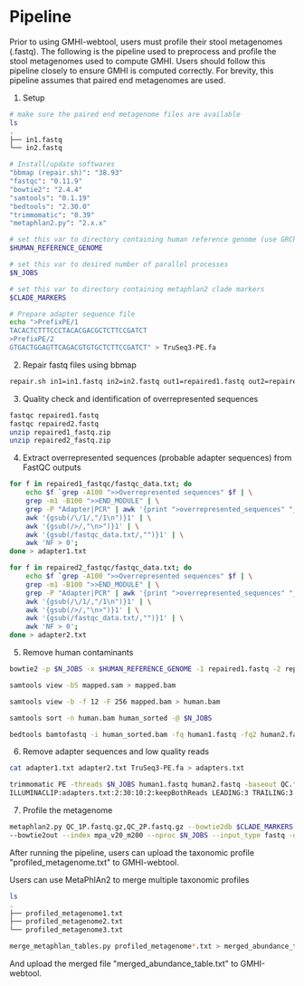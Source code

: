 # Pipeline

Prior to using GMHI-webtool, users must profile their stool metagenomes (.fastq).
The following is the pipeline used to preprocess and profile the stool metagenomes used to compute GMHI. 
Users should follow this pipeline closely to ensure GMHI is computed correctly.
For brevity, this pipeline assumes that paired end metagenomes are used.

1. Setup
```bash
# make sure the paired end metagenome files are available
ls 
.
├── in1.fastq
└── in2.fastq

# Install/update softwares
"bbmap (repair.sh)": "38.93"
"fastqc": "0.11.9"
"bowtie2": "2.4.4"
"samtools": "0.1.19"
"bedtools": "2.30.0"
"trimmomatic": "0.39"
"metaphlan2.py": "2.x.x"

# set this var to directory containing human reference genome (use GRCh38/hg38)
$HUMAN_REFERENCE_GENOME

# set this var to desired number of parallel processes
$N_JOBS

# set this var to directory containing metaphlan2 clade markers
$CLADE_MARKERS

# Prepare adapter sequence file
echo ">PrefixPE/1
TACACTCTTTCCCTACACGACGCTCTTCCGATCT
>PrefixPE/2
GTGACTGGAGTTCAGACGTGTGCTCTTCCGATCT" > TruSeq3-PE.fa

```

2. Repair fastq files using bbmap
```bash
repair.sh in1=in1.fastq in2=in2.fastq out1=repaired1.fastq out2=repaired2.fastq outs=garbage
```

3. Quality check and identification of overrepresented sequences

```bash
fastqc repaired1.fastq
fastqc repaired2.fastq
unzip repaired1_fastq.zip
unzip repaired2_fastq.zip
```

4. Extract overrepresented sequences (probable adapter sequences) from FastQC outputs
```bash
for f in repaired1_fastqc/fastqc_data.txt; do
    echo $f `grep -A100 ">>Overrepresented sequences" $f | \
    grep -m1 -B100 ">>END_MODULE" | \
    grep -P "Adapter|PCR" | awk '{print ">overrepresented_sequences" "_" ++c "/1" $1}'` | \
    awk '{gsub(/\/1/,"/1\n")}1' | \
    awk '{gsub(/>/,"\n>")}1' | \
    awk '{gsub(/fastqc_data.txt/,"")}1' | \
    awk 'NF > 0';
done > adapter1.txt

for f in repaired2_fastqc/fastqc_data.txt; do
    echo $f `grep -A100 ">>Overrepresented sequences" $f | \
    grep -m1 -B100 ">>END_MODULE" | \
    grep -P "Adapter|PCR" | awk '{print ">overrepresented_sequences" "_" ++c "/1" $1}'` | \
    awk '{gsub(/\/1/,"/1\n")}1' | \
    awk '{gsub(/>/,"\n>")}1' | \
    awk '{gsub(/fastqc_data.txt/,"")}1' | \
    awk 'NF > 0';
done > adapter2.txt
```
5. Remove human contaminants
```bash
bowtie2 -p $N_JOBS -x $HUMAN_REFERENCE_GENOME -1 repaired1.fastq -2 repaired2.fastq -S mapped.sam

samtools view -bS mapped.sam > mapped.bam

samtools view -b -f 12 -F 256 mapped.bam > human.bam

samtools sort -n human.bam human_sorted -@ $N_JOBS

bedtools bamtofastq -i human_sorted.bam -fq human1.fastq -fq2 human2.fastq
```

6. Remove adapter sequences and low quality reads
```bash
cat adapter1.txt adapter2.txt TruSeq3-PE.fa > adapters.txt

trimmomatic PE -threads $N_JOBS human1.fastq human2.fastq -baseout QC.fastq.gz \
ILLUMINACLIP:adapters.txt:2:30:10:2:keepBothReads LEADING:3 TRAILING:3 MINLEN:60
```

7. Profile the metagenome
```bash
metaphlan2.py QC_1P.fastq.gz,QC_2P.fastq.gz --bowtie2db $CLADE_MARKERS \
--bowtie2out --index mpa_v20_m200 --nproc $N_JOBS --input_type fastq -o profiled_metagenome.txt
```

After running the pipeline, users can upload the taxonomic profile "profiled_metagenome.txt" to GMHI-webtool.

Users can use MetaPhlAn2 to merge multiple taxonomic profiles 
```bash
ls
.
├── profiled_metagenome1.txt
├── profiled_metagenome2.txt
└── profiled_metagenome3.txt

merge_metaphlan_tables.py profiled_metagenome*.txt > merged_abundance_table.txt
```
And upload the merged file "merged_abundance_table.txt" to GMHI-webtool.
